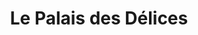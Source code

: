 ---
title: "Le Palais des Délices"
url: /moissy-cramayel/le-palais-des-delices/
shop: boulangerie
---